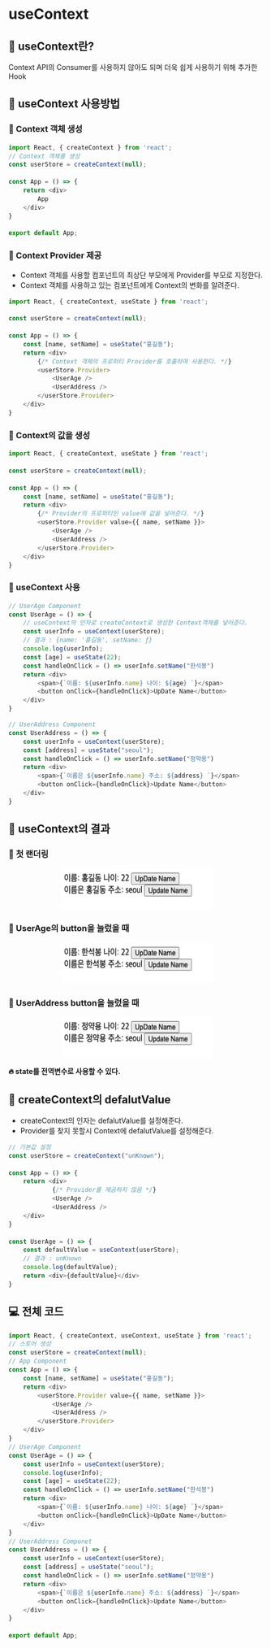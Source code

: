 # useContext

## 📌  useContext란?
Context API의 Consumer를 사용하지 않아도 되며 더욱 쉽게 사용하기 위해 추가한 Hook

## 📌  useContext 사용방법

### 🧩 Context 객체 생성

```javascript
import React, { createContext } from 'react';
// Context 객체를 생성
const userStore = createContext(null);

const App = () => {
    return <div>
        App
    </div>
}

export default App;
```

### 🧩 Context Provider 제공
- Context 객체를 사용할 컴포넌트의 최상단 부모에게 Provider를 부모로 지정한다.
- Context 객체를 사용하고 있는 컴포넌트에게 Context의 변화를 알려준다.


```javascript
import React, { createContext, useState } from 'react';

const userStore = createContext(null);

const App = () => {
    const [name, setName] = useState("홍길동");
    return <div>
        {/* Context 객체의 프로퍼티 Provider를 호출하여 사용한다. */}
        <userStore.Provider>
            <UserAge />
            <UserAddress />
        </userStore.Provider>
    </div>
}
```

### 🧩 Context의 값을 생성

```javascript
import React, { createContext, useState } from 'react';

const userStore = createContext(null);

const App = () => {
    const [name, setName] = useState("홍길동");
    return <div>
        {/* Provider의 프로퍼티인 value에 값을 넣어준다. */}
        <userStore.Provider value={{ name, setName }}>
            <UserAge />
            <UserAddress />
        </userStore.Provider>
    </div>
}
```

### 🧩 useContext 사용

```javascript
// UserAge Component
const UserAge = () => {
    // useContext의 인자로 createContext로 생성한 Context객체를 넣어준다.
    const userInfo = useContext(userStore);
    // 결과 : {name: '홍길동', setName: ƒ}
    console.log(userInfo);
    const [age] = useState(22);
    const handleOnClick = () => userInfo.setName("한석봉")
    return <div>
        <span>{`이름: ${userInfo.name} 나이: ${age} `}</span>
        <button onClick={handleOnClick}>UpDate Name</button>
    </div>
}
```

```javascript
// UserAddress Component
const UserAddress = () => {
    const userInfo = useContext(userStore);
    const [address] = useState("seoul");
    const handleOnClick = () => userInfo.setName("정약용")
    return <div>
        <span>{`이름은 ${userInfo.name} 주소: ${address} `}</span>
        <button onClick={handleOnClick}>Update Name</button>
    </div>
}
```

## 📌 useContext의 결과

### 🧩 첫 랜더링
<p align="center">
   <img src="../img/useContext1.png" alt="html" width="300" height="80">
</p>

### 🧩 UserAge의 button을 눌렀을 때
<p align="center">
   <img src="../img/useContext2.png" alt="html" width="300" height="80">
</p>

### 🧩 UserAddress button을 눌렀을 때
<p align="center">
   <img src="../img/useContext3.png" alt="html" width="300" height="80">
</p>

**🔥 state를 전역변수로 사용할 수 있다.**

## 📌 createContext의 defalutValue
- createContext의 인자는 defalutValue를 설정해준다.
- Provider를 찾지 못할시 Context에 defalutValue를 설정해준다.

```javascript
// 기본값 설정
const userStore = createContext("unKnown");

const App = () => {
    return <div>
            {/* Provider를 제공하지 않음 */}
            <UserAge />
            <UserAddress />
    </div>
}

const UserAge = () => {
    const defaultValue = useContext(userStore);
    // 결과 : unKnown
    console.log(defaultValue);
    return <div>{defaultValue}</div>
}
```

## 💻 전체 코드

```javascript
import React, { createContext, useContext, useState } from 'react';
// 스토어 생성
const userStore = createContext(null);
// App Component
const App = () => {
    const [name, setName] = useState("홍길동");
    return <div>
        <userStore.Provider value={{ name, setName }}>
            <UserAge />
            <UserAddress />
        </userStore.Provider>
    </div>
}
// UserAge Component
const UserAge = () => {
    const userInfo = useContext(userStore);
    console.log(userInfo);
    const [age] = useState(22);
    const handleOnClick = () => userInfo.setName("한석봉")
    return <div>
        <span>{`이름: ${userInfo.name} 나이: ${age} `}</span>
        <button onClick={handleOnClick}>UpDate Name</button>
    </div>
}
// UserAddress Componet
const UserAddress = () => {
    const userInfo = useContext(userStore);
    const [address] = useState("seoul");
    const handleOnClick = () => userInfo.setName("정약용")
    return <div>
        <span>{`이름은 ${userInfo.name} 주소: ${address} `}</span>
        <button onClick={handleOnClick}>Update Name</button>
    </div>
}

export default App;
```